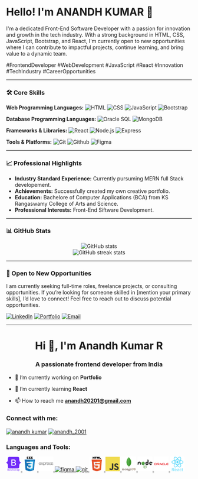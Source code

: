 # Hello! I'm **ANANDH KUMAR** 👋
I'm a dedicated Front-End Software Developer with a passion for innovation and growth in the tech industry. With a strong background in HTML, CSS, JavaScript, Bootstrap, and React, I'm currently open to new opportunities where I can contribute to impactful projects, continue learning, and bring value to a dynamic team.

#FrontendDeveloper #WebDevelopment #JavaScript #React #Innovation #TechIndustry #CareerOpportunities

---

### 🛠️ Core Skills
 **Web Programming Languages:** 
![HTML](https://img.shields.io/badge/-HTML-05122A?style=flat&logo=html5) 
![CSS](https://img.shields.io/badge/-CSS-05122A?style=flat&logo=css3) 
![JavaScript](https://img.shields.io/badge/-JavaScript-05122A?style=flat&logo=javascript) 
![Bootstrap](https://img.shields.io/badge/-Bootstrap-05122A?style=flat&logo=bootstrap)

 **Database Programming Languages:** 
 ![Oracle SQL](https://img.shields.io/badge/-Oracle%20SQL-05122A?style=flat&logo=oracle)
![MongoDB](https://img.shields.io/badge/-MongoDB-05122A?style=flat&logo=mongodb)


  **Frameworks & Libraries:**
 ![React](https://img.shields.io/badge/-React-05122A?style=flat&logo=react)
 ![Node.js](https://img.shields.io/badge/-Node.js-05122A?style=flat&logo=node.js)
 ![Express](https://img.shields.io/badge/-Express-05122A?style=flat&logo=express)

  
 **Tools & Platforms:** 
 ![Git](https://img.shields.io/badge/-Git-05122A?style=flat&logo=git)
 ![Github](https://img.shields.io/badge/-Github-05122A?style=flat&logo=Github)
 ![Figma](https://img.shields.io/badge/-Figma-05122A?style=flat&logo=figma)


---

### 📈 Professional Highlights

- **Industry Standard Experience:** Currently pursuming MERN full Stack developement.
- **Achievements:** Successfully created my own creative portfolio.
- **Education:** Bachelore of Computer Applications (BCA) from KS Rangaswamy College of Arts and Science.
- **Professional Interests:** Front-End Siftware Development.

---

### 📊 GitHub Stats

<p align="center">
  <img src="https://github-readme-stats.vercel.app/api?username=YourGitHubUsername&show_icons=true&hide_title=true&theme=graywhite" alt="GitHub stats" />
  <br/>
  <img src="https://github-readme-streak-stats.herokuapp.com/?user=YourGitHubUsername&theme=graywhite" alt="GitHub streak stats" />
</p>

---

### 💼 Open to New Opportunities

I am currently seeking full-time roles, freelance projects, or consulting opportunities. If you’re looking for someone skilled in [mention your primary skills], I’d love to connect! Feel free to reach out to discuss potential opportunities.

[![LinkedIn](https://img.shields.io/badge/-LinkedIn-0077B5?style=flat&logo=linkedin&logoColor=white)](https://linkedin.com/in/YourLinkedInUsername)
[![Portfolio](https://img.shields.io/badge/-Portfolio-05122A?style=flat&logo=web&logoColor=white)](https://yourwebsite.com)
[![Email](https://img.shields.io/badge/-Email-05122A?style=flat&logo=gmail)](mailto:youremail@example.com)

---




<h1 align="center">Hi 👋, I'm Anandh Kumar R</h1>
<h3 align="center">A passionate frontend developer from India</h3>

- 🔭 I’m currently working on **Portfolio**

- 🌱 I’m currently learning **React**

- 📫 How to reach me **anandh20201@gmail.com**

<h3 align="left">Connect with me:</h3>
<p align="left">
<a href="https://linkedin.com/in/anandh kumar" target="blank"><img align="center" src="https://raw.githubusercontent.com/rahuldkjain/github-profile-readme-generator/master/src/images/icons/Social/linked-in-alt.svg" alt="anandh kumar" height="30" width="40" /></a>
<a href="https://instagram.com/anandh_2001" target="blank"><img align="center" src="https://raw.githubusercontent.com/rahuldkjain/github-profile-readme-generator/master/src/images/icons/Social/instagram.svg" alt="anandh_2001" height="30" width="40" /></a>
</p>

<h3 align="left">Languages and Tools:</h3>
<p align="left"> <a href="https://getbootstrap.com" target="_blank" rel="noreferrer"> <img src="https://raw.githubusercontent.com/devicons/devicon/master/icons/bootstrap/bootstrap-plain-wordmark.svg" alt="bootstrap" width="40" height="40"/> </a> <a href="https://www.w3schools.com/css/" target="_blank" rel="noreferrer"> <img src="https://raw.githubusercontent.com/devicons/devicon/master/icons/css3/css3-original-wordmark.svg" alt="css3" width="40" height="40"/> </a> <a href="https://expressjs.com" target="_blank" rel="noreferrer"> <img src="https://raw.githubusercontent.com/devicons/devicon/master/icons/express/express-original-wordmark.svg" alt="express" width="40" height="40"/> </a> <a href="https://www.figma.com/" target="_blank" rel="noreferrer"> <img src="https://www.vectorlogo.zone/logos/figma/figma-icon.svg" alt="figma" width="40" height="40"/> </a> <a href="https://git-scm.com/" target="_blank" rel="noreferrer"> <img src="https://www.vectorlogo.zone/logos/git-scm/git-scm-icon.svg" alt="git" width="40" height="40"/> </a> <a href="https://www.w3.org/html/" target="_blank" rel="noreferrer"> <img src="https://raw.githubusercontent.com/devicons/devicon/master/icons/html5/html5-original-wordmark.svg" alt="html5" width="40" height="40"/> </a> <a href="https://developer.mozilla.org/en-US/docs/Web/JavaScript" target="_blank" rel="noreferrer"> <img src="https://raw.githubusercontent.com/devicons/devicon/master/icons/javascript/javascript-original.svg" alt="javascript" width="40" height="40"/> </a> <a href="https://www.mongodb.com/" target="_blank" rel="noreferrer"> <img src="https://raw.githubusercontent.com/devicons/devicon/master/icons/mongodb/mongodb-original-wordmark.svg" alt="mongodb" width="40" height="40"/> </a> <a href="https://nodejs.org" target="_blank" rel="noreferrer"> <img src="https://raw.githubusercontent.com/devicons/devicon/master/icons/nodejs/nodejs-original-wordmark.svg" alt="nodejs" width="40" height="40"/> </a> <a href="https://www.oracle.com/" target="_blank" rel="noreferrer"> <img src="https://raw.githubusercontent.com/devicons/devicon/master/icons/oracle/oracle-original.svg" alt="oracle" width="40" height="40"/> </a> <a href="https://reactjs.org/" target="_blank" rel="noreferrer"> <img src="https://raw.githubusercontent.com/devicons/devicon/master/icons/react/react-original-wordmark.svg" alt="react" width="40" height="40"/> </a> </p>


<!--
**ANANDH-KUMAR-R/ANANDH-KUMAR-R** is a ✨ _special_ ✨ repository because its `README.md` (this file) appears on your GitHub profile.

Here are some ideas to get you started:

- 🔭 I’m currently working on ...
- 🌱 I’m currently learning ...
- 👯 I’m looking to collaborate on ...
- 🤔 I’m looking for help with ...
- 💬 Ask me about ...
- 📫 How to reach me: ...
- 😄 Pronouns: ...
- ⚡ Fun fact: ...
-->
